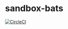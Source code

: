# sandbox-bats

[![CircleCI](https://circleci.com/gh/kakakakakku/sandbox-bats/tree/master.svg?style=svg)](https://circleci.com/gh/kakakakakku/sandbox-bats/tree/master)
